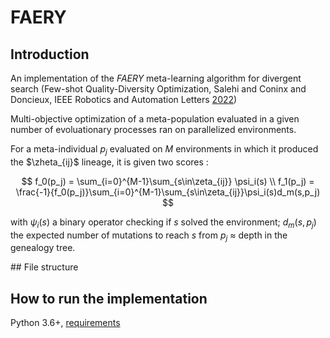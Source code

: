 # FAERY

## Introduction

An implementation of the *FAERY* meta-learning algorithm for divergent search (Few-shot Quality-Diversity Optimization, Salehi and Coninx and Doncieux, IEEE Robotics and Automation Letters [2022](https://ieeexplore.ieee.org/abstract/document/9705622))

Multi-objective optimization of a meta-population evaluated in a given number of evoluationary processes ran on parallelized environments.

For a meta-individual $p_j$ evaluated on $M$ environments in which it produced the $\zheta_{ij}$ lineage, it is given two scores :

$$
f_0(p_j) = \sum_{i=0}^{M-1}\sum_{s\in\zeta_{ij}} \psi_i(s) \\
f_1(p_j) = \frac{-1}{f_0(p_j)}\sum_{i=0}^{M-1}\sum_{s\in\zeta_{ij}}\psi_i(s)d_m(s,p_j)
$$

with $\psi_i(s)$ a binary operator checking if $s$ solved the environment; $d_m(s, p_j)$ the expected number of mutations to reach $s$ from $p_j$ $\approx$ depth in the genealogy tree.

## File structure



## How to run the implementation

Python 3.6+, [requirements](./requirements.txt)



